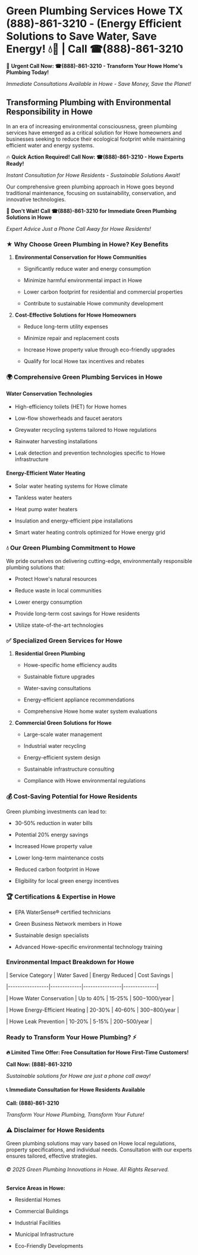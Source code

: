 # Green Plumbing Services Howe TX (888)-861-3210 - (Energy Efficient Solutions to Save Water, Save Energy! 💧🌿 | Call ☎(888)-861-3210

🚨 **Urgent Call Now: ☎(888)-861-3210 - Transform Your Howe Home's Plumbing Today!**
*Immediate Consultations Available in Howe - Save Money, Save the Planet!*

## Transforming Plumbing with Environmental Responsibility in Howe

In an era of increasing environmental consciousness, green plumbing services have emerged as a critical solution for Howe homeowners and businesses seeking to reduce their ecological footprint while maintaining efficient water and energy systems. 

🔥 **Quick Action Required! Call Now: ☎(888)-861-3210 - Howe Experts Ready!**
*Instant Consultation for Howe Residents - Sustainable Solutions Await!*

Our comprehensive green plumbing approach in Howe goes beyond traditional maintenance, focusing on sustainability, conservation, and innovative technologies.

🚨 **Don't Wait! Call ☎(888)-861-3210 for Immediate Green Plumbing Solutions in Howe**
*Expert Advice Just a Phone Call Away for Howe Residents!*

### ★ Why Choose Green Plumbing in Howe? Key Benefits

1. **Environmental Conservation for Howe Communities** 
   - Significantly reduce water and energy consumption
   - Minimize harmful environmental impact in Howe
   - Lower carbon footprint for residential and commercial properties
   - Contribute to sustainable Howe community development

2. **Cost-Effective Solutions for Howe Homeowners** 
   - Reduce long-term utility expenses
   - Minimize repair and replacement costs
   - Increase Howe property value through eco-friendly upgrades
   - Qualify for local Howe tax incentives and rebates

### 🌍 Comprehensive Green Plumbing Services in Howe

#### Water Conservation Technologies
- High-efficiency toilets (HET) for Howe homes
- Low-flow showerheads and faucet aerators
- Greywater recycling systems tailored to Howe regulations
- Rainwater harvesting installations
- Leak detection and prevention technologies specific to Howe infrastructure

#### Energy-Efficient Water Heating
- Solar water heating systems for Howe climate
- Tankless water heaters
- Heat pump water heaters
- Insulation and energy-efficient pipe installations
- Smart water heating controls optimized for Howe energy grid

### 💧 Our Green Plumbing Commitment to Howe

We pride ourselves on delivering cutting-edge, environmentally responsible plumbing solutions that:
- Protect Howe's natural resources
- Reduce waste in local communities
- Lower energy consumption
- Provide long-term cost savings for Howe residents
- Utilize state-of-the-art technologies

### ✅ Specialized Green Services for Howe

1. **Residential Green Plumbing**
   - Howe-specific home efficiency audits
   - Sustainable fixture upgrades
   - Water-saving consultations
   - Energy-efficient appliance recommendations
   - Comprehensive Howe home water system evaluations

2. **Commercial Green Solutions for Howe**
   - Large-scale water management
   - Industrial water recycling
   - Energy-efficient system design
   - Sustainable infrastructure consulting
   - Compliance with Howe environmental regulations

### 💰 Cost-Saving Potential for Howe Residents

Green plumbing investments can lead to:
- 30-50% reduction in water bills
- Potential 20% energy savings
- Increased Howe property value
- Lower long-term maintenance costs
- Reduced carbon footprint in Howe
- Eligibility for local green energy incentives

### 🏆 Certifications & Expertise in Howe

- EPA WaterSense® certified technicians
- Green Business Network members in Howe
- Sustainable design specialists
- Advanced Howe-specific environmental technology training

### Environmental Impact Breakdown for Howe

| Service Category | Water Saved | Energy Reduced | Cost Savings |
|-----------------|-------------|----------------|--------------|
| Howe Water Conservation | Up to 40% | 15-25% | $500-$1000/year |
| Howe Energy-Efficient Heating | 20-30% | 40-60% | $300-$800/year |
| Howe Leak Prevention | 10-20% | 5-15% | $200-$500/year |

### Ready to Transform Your Howe Plumbing? ⚡

**🔥 Limited Time Offer: Free Consultation for Howe First-Time Customers!**

**Call Now: (888)-861-3210**
*Sustainable solutions for Howe are just a phone call away!*

#### 📞 Immediate Consultation for Howe Residents Available

**Call: (888)-861-3210**
*Transform Your Howe Plumbing, Transform Your Future!*

### ⚠️ Disclaimer for Howe Residents

Green plumbing solutions may vary based on Howe local regulations, property specifications, and individual needs. Consultation with our experts ensures tailored, effective strategies.

###### © 2025 Green Plumbing Innovations in Howe. All Rights Reserved.

**Service Areas in Howe:** 
- Residential Homes
- Commercial Buildings
- Industrial Facilities
- Municipal Infrastructure
- Eco-Friendly Developments
